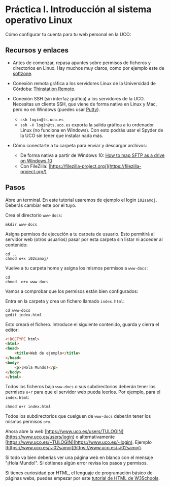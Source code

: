 
Práctica I. Introducción al sistema operativo Linux
===================================================

Cómo configurar tu cuenta para tu web personal en la UCO:

Recursos y enlaces
------------------

* Antes de comenzar, repasa apuntes sobre permisos de ficheros y directorios en Linux. Hay muchos muy claros, como por ejemplo este de [softzone](https://www.softzone.es/linux/tutoriales/permisos-archivos-directorios-linux/).

* Conexión remota gráfica a los servidores Linux de la Universidad de Córdoba: [Thinstation Remoto](https://www.uco.es/servicios/informatica/thinstation-remoto).

* Conexión SSH (sin interfaz gráfica) a los servidores de la UCO. Necesitas un cliente SSH, que viene de forma nativa en Linux y Mac, pero no en Windows (puedes usar [Putty](https://putty.org/)).
  * ```ssh login@ts.uco.es```
  * ```ssh -X login@ts.uco.es``` exporta la salida gráfica a tu ordenador Linux (no funciona en Windows). Con esto podrás usar el Spyder de la UCO sin tener que instalar nada más. 

* Cómo conectarte a tu carpeta para enviar y descargar archivos:
  * De forma nativa a partir de Windows 10: [How to map SFTP as a drive on Windows 10](https://sftptogo.com/blog/how-to-map-sftp-as-a-windows-10-drive/)
  * Con FileZilla: [https://filezilla-project.org/](https://filezilla-project.org/)

Pasos
-----

Abre un terminal. En este tutorial usaremos de ejemplo el login `i02samoj`. Deberás cambiar este por el tuyo. 

Crea el directorio `www-docs`:

```
mkdir www-docs
```

Asigna permisos de ejecución a tu carpeta de usuario. Esto permitirá al servidor web (otros usuarios) pasar por esta carpeta sin listar ni acceder al contenido: 

```
cd ..
chmod o+x i02samoj/
```

Vuelve a tu carpeta home y asigna los mismos permisos a `www-docs`:

```
cd
chmod  o+x www-docs
```

Vamos a comprobar que los permisos están bien configurados: 

Entra en la carpeta y crea un fichero llamado `index.html`:

```
cd www-docs
gedit index.html
```

Esto creará el fichero. Introduce el siguiente contenido, guarda y cierra el editor: 

```html
<!DOCTYPE html>
<html>
<head>
    <title>Web de ejemplo</title>
</head>
<body>
    <p>¡Hola Mundo!</p>
</body>
</html>
```

Todos los ficheros bajo ```www-docs``` o sus subdirectorios deberán tener los permisos ```o+r``` para que el servidor web pueda leerlos. Por ejemplo, para el `index.html`:

```
chmod o+r index.html
```

Todos los subdirectorios que cuelguen de ```www-docs``` deberán tener los mismos permisos ```o+x```.

Ahora abre la web [https://www.uco.es/users/TULOGIN](https://www.uco.es/users/login) o alternativamente [https://www.uco.es/~TULOGIN](https://www.uco.es/~login). Ejemplo [https://www.uco.es/~i02samoj](https://www.uco.es/~i02samoj).

Si todo va bien deberías ver una página web en blanco con el mensaje "¡Hola Mundo!". Si obtienes algún error revisa los pasos y permisos. 

Si tienes curiosidad por HTML, el lenguaje de programación básico de páginas webs, puedes empezar por este [tutorial de HTML de W3Schools](https://www.w3schools.com/html/default.asp).
